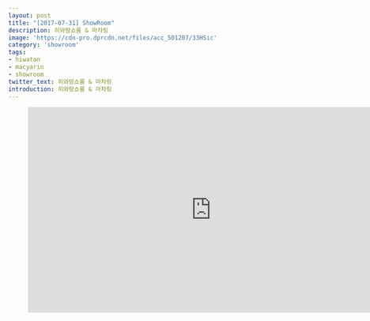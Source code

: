 ```yaml
---
layout: post
title: "[2017-07-31] ShowRoom"
description: 히와땅쇼룸 & 마챠링
image: 'https://cdn-pro.dprcdn.net/files/acc_501207/33HSic'
category: 'showroom'
tags:
- hiwatan
- macyarin
- showroom
twitter_text: 히와땅쇼룸 & 마챠링
introduction: 히와땅쇼룸 & 마챠링
---
```

<figure class="video_container">
<iframe width="740" height="416" src="https://serviceapi.nmv.naver.com/flash/convertIframeTag.nhn?vid=4C7713933759A24824CC0298BD90FA246E42&outKey=V129b08dcda1049ee94be55ac9a9a1daa3511f901dd197cc8abe255ac9a9a1daa3511" frameborder="no" scrolling="no" webkitallowfullscreen mozallowfullscreen allowfullscreen></iframe>
</figure>
